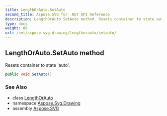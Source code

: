 ```yaml
---
title: LengthOrAuto.SetAuto
second_title: Aspose.SVG for .NET API Reference
description: LengthOrAuto SetAuto method. Resets container to state auto
type: docs
weight: 60
url: /net/aspose.svg.drawing/lengthorauto/setauto/
---
```

## LengthOrAuto.SetAuto method

Resets container to state 'auto'.

```csharp
public void SetAuto()
```

### See Also

* class [LengthOrAuto](../)
* namespace [Aspose.Svg.Drawing](../../../aspose.svg.drawing/)
* assembly [Aspose.SVG](../../../)
